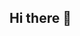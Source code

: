 ## Hi there 👋

<!--
**OSINT619/OSINT619** is a ✨ _special_ ✨ repository because its `README.md` (this file) appears on your GitHub profile.

Here are some ideas to get you started:

- 🔭 I’m currently working on a website that utilizes a handful of API's to provide Solana Token audits through an AI chatbot. If the audit is passes, you can set the bot to autobuy the token and autosell based on TP percentage or if the current token becomes a hazard to your portfolio (deciphered from the continuos audit scan). This chatbot can also provide you with advice on entry and exit points, futures trading suggestions, analytics, scrape social networks and chart graphs if request. 
- 🌱 I’m currently learning Python, CSS, Javascript
- 👯 I’m looking to collaborate on Any project, I love to learn. 
- 🤔 I’m looking for help with All projects, again, I love to learn. 
- 💬 Ask me about What plans I have. My ideabook is always full.
- 📫 How to reach me: TheCryptoWalletHunter@Gmail.com
- 😄 Pronouns: Dude. 
- ⚡ Fun fact: I'm a professional musician, touring metal band. 
![snake](https://github.com/user-attachments/assets/f0808d5e-e11d-4dd6-89d7-52d2bc57f16c)
![banner](https://github.com/user-attachments/assets/c4f84b29-d870-4743-9171-72e4065ca011)
